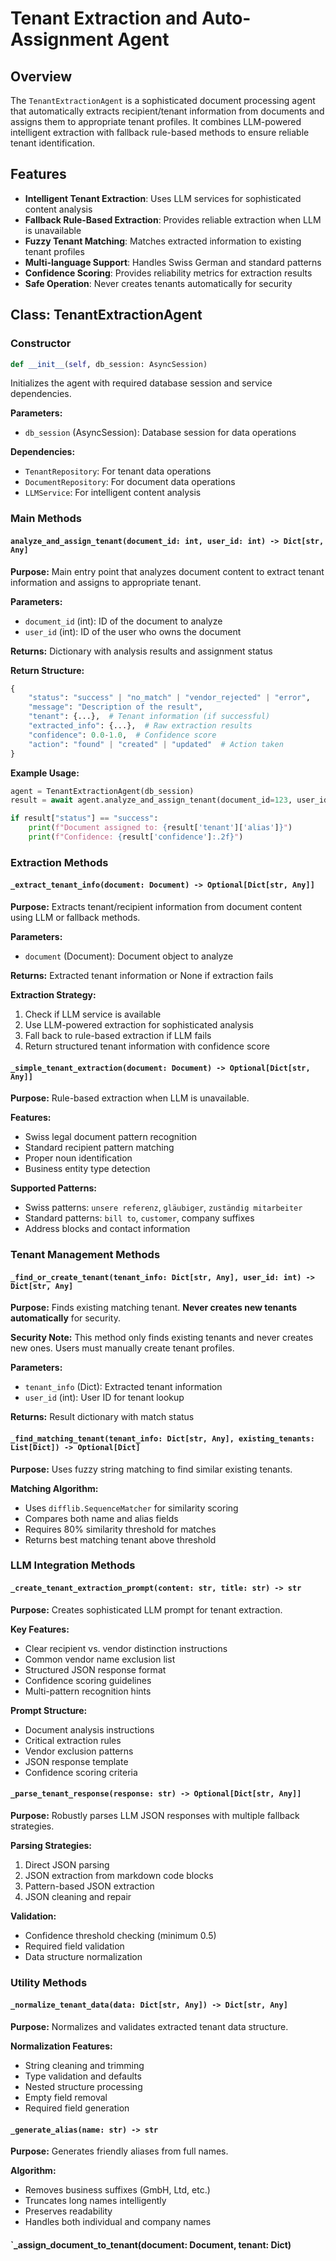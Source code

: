 <!--
This documentation was auto-generated by Claude on 2025-06-01T06-28-42.
Source file: ./src/backend/app/agents/tenant_agent.py
-->

# Tenant Extraction and Auto-Assignment Agent

## Overview

The `TenantExtractionAgent` is a sophisticated document processing agent that automatically extracts recipient/tenant information from documents and assigns them to appropriate tenant profiles. It combines LLM-powered intelligent extraction with fallback rule-based methods to ensure reliable tenant identification.

## Features

- **Intelligent Tenant Extraction**: Uses LLM services for sophisticated content analysis
- **Fallback Rule-Based Extraction**: Provides reliable extraction when LLM is unavailable
- **Fuzzy Tenant Matching**: Matches extracted information to existing tenant profiles
- **Multi-language Support**: Handles Swiss German and standard patterns
- **Confidence Scoring**: Provides reliability metrics for extraction results
- **Safe Operation**: Never creates tenants automatically for security

## Class: TenantExtractionAgent

### Constructor

```python
def __init__(self, db_session: AsyncSession)
```

Initializes the agent with required database session and service dependencies.

**Parameters:**
- `db_session` (AsyncSession): Database session for data operations

**Dependencies:**
- `TenantRepository`: For tenant data operations
- `DocumentRepository`: For document data operations  
- `LLMService`: For intelligent content analysis

### Main Methods

#### `analyze_and_assign_tenant(document_id: int, user_id: int) -> Dict[str, Any]`

**Purpose:** Main entry point that analyzes document content to extract tenant information and assigns to appropriate tenant.

**Parameters:**
- `document_id` (int): ID of the document to analyze
- `user_id` (int): ID of the user who owns the document

**Returns:** Dictionary with analysis results and assignment status

**Return Structure:**
```python
{
    "status": "success" | "no_match" | "vendor_rejected" | "error",
    "message": "Description of the result",
    "tenant": {...},  # Tenant information (if successful)
    "extracted_info": {...},  # Raw extraction results
    "confidence": 0.0-1.0,  # Confidence score
    "action": "found" | "created" | "updated"  # Action taken
}
```

**Example Usage:**
```python
agent = TenantExtractionAgent(db_session)
result = await agent.analyze_and_assign_tenant(document_id=123, user_id=456)

if result["status"] == "success":
    print(f"Document assigned to: {result['tenant']['alias']}")
    print(f"Confidence: {result['confidence']:.2f}")
```

### Extraction Methods

#### `_extract_tenant_info(document: Document) -> Optional[Dict[str, Any]]`

**Purpose:** Extracts tenant/recipient information from document content using LLM or fallback methods.

**Parameters:**
- `document` (Document): Document object to analyze

**Returns:** Extracted tenant information or None if extraction fails

**Extraction Strategy:**
1. Check if LLM service is available
2. Use LLM-powered extraction for sophisticated analysis
3. Fall back to rule-based extraction if LLM fails
4. Return structured tenant information with confidence score

#### `_simple_tenant_extraction(document: Document) -> Optional[Dict[str, Any]]`

**Purpose:** Rule-based extraction when LLM is unavailable.

**Features:**
- Swiss legal document pattern recognition  
- Standard recipient pattern matching
- Proper noun identification
- Business entity type detection

**Supported Patterns:**
- Swiss patterns: `unsere referenz`, `gläubiger`, `zuständig mitarbeiter`
- Standard patterns: `bill to`, `customer`, company suffixes
- Address blocks and contact information

### Tenant Management Methods

#### `_find_or_create_tenant(tenant_info: Dict[str, Any], user_id: int) -> Dict[str, Any]`

**Purpose:** Finds existing matching tenant. **Never creates new tenants automatically** for security.

**Security Note:** This method only finds existing tenants and never creates new ones. Users must manually create tenant profiles.

**Parameters:**
- `tenant_info` (Dict): Extracted tenant information
- `user_id` (int): User ID for tenant lookup

**Returns:** Result dictionary with match status

#### `_find_matching_tenant(tenant_info: Dict[str, Any], existing_tenants: List[Dict]) -> Optional[Dict]`

**Purpose:** Uses fuzzy string matching to find similar existing tenants.

**Matching Algorithm:**
- Uses `difflib.SequenceMatcher` for similarity scoring
- Compares both name and alias fields
- Requires 80% similarity threshold for matches
- Returns best matching tenant above threshold

### LLM Integration Methods

#### `_create_tenant_extraction_prompt(content: str, title: str) -> str`

**Purpose:** Creates sophisticated LLM prompt for tenant extraction.

**Key Features:**
- Clear recipient vs. vendor distinction instructions
- Common vendor name exclusion list
- Structured JSON response format
- Confidence scoring guidelines
- Multi-pattern recognition hints

**Prompt Structure:**
- Document analysis instructions
- Critical extraction rules
- Vendor exclusion patterns
- JSON response template
- Confidence scoring criteria

#### `_parse_tenant_response(response: str) -> Optional[Dict[str, Any]]`

**Purpose:** Robustly parses LLM JSON responses with multiple fallback strategies.

**Parsing Strategies:**
1. Direct JSON parsing
2. JSON extraction from markdown code blocks
3. Pattern-based JSON extraction
4. JSON cleaning and repair

**Validation:**
- Confidence threshold checking (minimum 0.5)
- Required field validation
- Data structure normalization

### Utility Methods

#### `_normalize_tenant_data(data: Dict[str, Any]) -> Dict[str, Any]`

**Purpose:** Normalizes and validates extracted tenant data structure.

**Normalization Features:**
- String cleaning and trimming
- Type validation and defaults
- Nested structure processing
- Empty field removal
- Required field generation

#### `_generate_alias(name: str) -> str`

**Purpose:** Generates friendly aliases from full names.

**Algorithm:**
- Removes business suffixes (GmbH, Ltd, etc.)
- Truncates long names intelligently
- Preserves readability
- Handles both individual and company names

#### `_assign_document_to_tenant(document: Document, tenant: Dict)